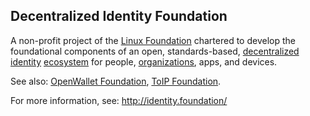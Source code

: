 ## Decentralized Identity Foundation

<p class="c8"><span>A non-profit project of the </span><span class="c2"><a class="c3" href="https://www.google.com/url?q=https://www.linuxfoundation.org/&amp;sa=D&amp;source=editors&amp;ust=1706779842588772&amp;usg=AOvVaw1VtvrJ5D8d92ql1wnBc7bK">Linux Foundation</a></span><span>&nbsp;chartered to develop the foundational components of an open, standards-based, </span><span class="c2"><a class="c3" href="#h.xodo7ytn4cx2">decentralized identity</a></span><span>&nbsp;</span><span class="c2"><a class="c3" href="#h.edgw5dskp7an">ecosystem</a></span><span>&nbsp;for people, </span><span class="c2"><a class="c3" href="#h.z27mp1358pi9">organizations</a></span><span class="c0">, apps, and devices.</span></p><p class="c8"><span>See also: </span><span class="c2"><a class="c3" href="#h.271hay7m0g55">OpenWallet Foundation</a></span><span>, </span><span class="c2"><a class="c3" href="#h.500jynxuxkms">ToIP Foundation</a></span><span class="c0">.</span></p><p class="c8"><span>For more information, see: </span><span class="c2"><a class="c3" href="https://www.google.com/url?q=http://identity.foundation/&amp;sa=D&amp;source=editors&amp;ust=1706779842589359&amp;usg=AOvVaw2uoW72UE1aEJHsqQo3n_TY">http://identity.foundation/</a></span><span class="c0">&nbsp;</span></p>

